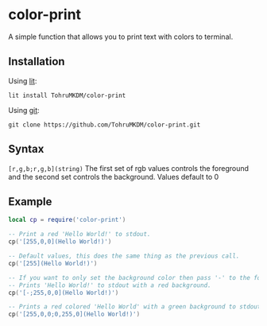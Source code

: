 # color-print
A simple function that allows you to print text with colors to terminal.

## Installation
Using [lit](https://luvit.io/lit.html):
```
lit install TohruMKDM/color-print
```
Using [git](https://git-scm.com/):
```
git clone https://github.com/TohruMKDM/color-print.git
```

## Syntax
`[r,g,b;r,g,b](string)`
The first set of rgb values controls the foreground and the second set controls the background.
Values default to 0

## Example
```lua
local cp = require('color-print')

-- Print a red 'Hello World!' to stdout.
cp('[255,0,0](Hello World!)')

-- Default values, this does the same thing as the previous call.
cp('[255](Hello World!)')

-- If you want to only set the background color then pass '-' to the foreground.
-- Prints 'Hello World!' to stdout with a red background.
cp('[-;255,0,0](Hello World!)')

-- Prints a red colored 'Hello World' with a green background to stdout.
cp('[255,0,0;0,255,0](Hello World!)')
```